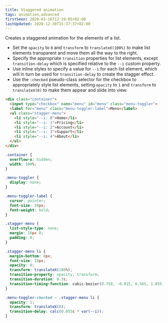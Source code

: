 ```yaml
---
title: Staggered animation
tags: animation,advanced
firstSeen: 2020-03-16T12:19:05+02:00
lastUpdated: 2020-12-30T15:37:37+02:00
---
```


Creates a staggered animation for the elements of a list.

- Set the `opacity` to `0` and `transform` to `translateX(100%)` to make list elements transparent and move them all the way to the right.
- Specify the appropriate `transition` properties for list elements, except `transition-delay` which is specified relative to the `--i` custom property.
- Use inline styles to specify a value for `--i` for each list element, which will in turn be used for `transition-delay` to create the stagger effect.
- Use the `:checked` pseudo-class selector for the checkbox to appropriately style list elements, setting `opacity` to `1` and `transform` to `translateX(0)` to make them appear and slide into view.

```html
<div class="container">
  <input type="checkbox" name="menu" id="menu" class="menu-toggler">
  <label for="menu" class="menu-toggler-label">Menu</label>
  <ul class="stagger-menu">
    <li style="--i: 0">Home</li>
    <li style="--i: 1">Pricing</li>
    <li style="--i: 2">Account</li>
    <li style="--i: 3">Support</li>
    <li style="--i: 4">About</li>
  </ul>
</div>
```

```css
.container {
  overflow-x: hidden;
  width: 100%;
}

.menu-toggler {
  display: none;
}

.menu-toggler-label {
  cursor: pointer;
  font-size: 20px;
  font-weight: bold;
}

.stagger-menu {
  list-style-type: none;
  margin: 16px 0;
  padding: 0;
}

.stagger-menu li {
  margin-bottom: 8px;
  font-size: 18px;
  opacity: 0;
  transform: translateX(100%);
  transition-property: opacity, transform;
  transition-duration: 0.3s;
  transition-timing-function: cubic-bezier(0.750, -0.015, 0.565, 1.055);
}

.menu-toggler:checked ~ .stagger-menu li {
  opacity: 1;
  transform: translateX(0);
  transition-delay: calc(0.055s * var(--i));
}
```
